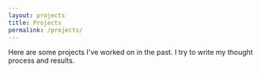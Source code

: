 ```yaml
--- 
layout: projects
title: Projects
permalink: /projects/
--- 
```


Here are some projects I've worked on in the past. I try to write my thought process and results. 

